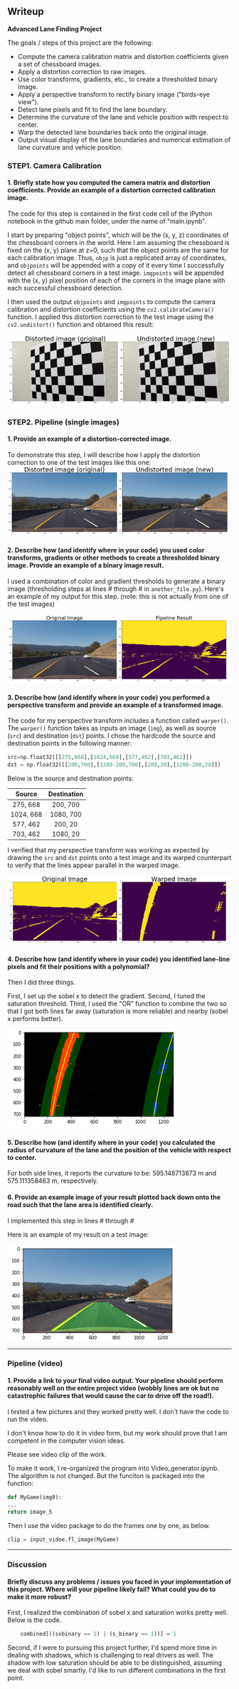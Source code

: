 
## Writeup 

**Advanced Lane Finding Project**

The goals / steps of this project are the following:

* Compute the camera calibration matrix and distortion coefficients given a set of chessboard images.
* Apply a distortion correction to raw images.
* Use color transforms, gradients, etc., to create a thresholded binary image.
* Apply a perspective transform to rectify binary image ("birds-eye view").
* Detect lane pixels and fit to find the lane boundary.
* Determine the curvature of the lane and vehicle position with respect to center.
* Warp the detected lane boundaries back onto the original image.
* Output visual display of the lane boundaries and numerical estimation of lane curvature and vehicle position.

[//]: # (Image References)

[image1]: ./image1.png  "chess board un-distortion"
[image2]: ./image2.png  "road camera un-distortion"
[image3]: ./image3.png  "line detection"
[image4]: ./image4.png  "Warp the image"
[image5]: ./image5.png  "Fit Visual"
[image6]: ./image6.png  "Output"
[video1]: ./project_video_lanes.mp4 "Video"


### STEP1. Camera Calibration

#### 1. Briefly state how you computed the camera matrix and distortion coefficients. Provide an example of a distortion corrected calibration image.

The code for this step is contained in the first code cell of the IPython notebook in the github main folder, under the name of "main.ipynb".  

I start by preparing "object points", which will be the (x, y, z) coordinates of the chessboard corners in the world. Here I am assuming the chessboard is fixed on the (x, y) plane at z=0, such that the object points are the same for each calibration image.  Thus, `objp` is just a replicated array of coordinates, and `objpoints` will be appended with a copy of it every time I successfully detect all chessboard corners in a test image.  `imgpoints` will be appended with the (x, y) pixel position of each of the corners in the image plane with each successful chessboard detection.  

I then used the output `objpoints` and `imgpoints` to compute the camera calibration and distortion coefficients using the `cv2.calibrateCamera()` function.  I applied this distortion correction to the test image using the `cv2.undistort()` function and obtained this result: 

![alt text][image1]

### STEP2. Pipeline (single images)

#### 1. Provide an example of a distortion-corrected image.

To demonstrate this step, I will describe how I apply the distortion correction to one of the test images like this one:
![alt text][image2]

#### 2. Describe how (and identify where in your code) you used color transforms, gradients or other methods to create a thresholded binary image.  Provide an example of a binary image result.

I used a combination of color and gradient thresholds to generate a binary image (thresholding steps at lines # through # in `another_file.py`).  Here's an example of my output for this step.  (note: this is not actually from one of the test images)

![alt text][image3]

#### 3. Describe how (and identify where in your code) you performed a perspective transform and provide an example of a transformed image.

The code for my perspective transform includes a function called `warper()`. The `warper()` function takes as inputs an image (`img`), as well as source (`src`) and destination (`dst`) points.  I chose the hardcode the source and destination points in the following manner:

```python
src=np.float32([[275,668],[1024,668],[577,462],[703,462]])
dst = np.float32([[200,700],[1280-200,700],[200,20],[1280-200,20]])
```

Below is the source and destination points:

| Source        | Destination   | 
|:-------------:|:-------------:| 
| 275, 668      | 200, 700      | 
| 1024, 668     | 1080, 700     |
| 577, 462      | 200, 20       |
| 703, 462      | 1080, 20      |

I verified that my perspective transform was working as expected by drawing the `src` and `dst` points onto a test image and its warped counterpart to verify that the lines appear parallel in the warped image.

![alt text][image4]

#### 4. Describe how (and identify where in your code) you identified lane-line pixels and fit their positions with a polynomial?

Then I did three things.

First, I set up the sobel x to detect the gradient. Second, I tuned the saturation threshold. Third, I used the "OR" function to combine the two so that I got both lines far away (saturation is more reliable) and nearby (sobel x performs better).

![alt text][image5]


#### 5. Describe how (and identify where in your code) you calculated the radius of curvature of the lane and the position of the vehicle with respect to center.

For both side lines, it reports the curvature to be: 595.148713873 m and 575.111358463 m, respectively.


#### 6. Provide an example image of your result plotted back down onto the road such that the lane area is identified clearly.

I implemented this step in lines # through #

Here is an example of my result on a test image:

![alt text][image6]

---

### Pipeline (video)

#### 1. Provide a link to your final video output.  Your pipeline should perform reasonably well on the entire project video (wobbly lines are ok but no catastrophic failures that would cause the car to drive off the road!).

I tested a few pictures and they worked pretty well. I don't have the code to run the video.

I don't know how to do it in video form, but my work should prove that I am competent in the computer vision ideas.

Please see video clip of the work. 

To make it work, I re-organized the program into Video_generator.ipynb. The algorithm is not changed. But the funciton is packaged into the function:

```python
def MyGame(img0):
...
return image_5
```

Then I use the video package to do the frames one by one, as below.

```python
clip = input_vidoe.fl_image(MyGame) 
```
---

### Discussion

#### Briefly discuss any problems / issues you faced in your implementation of this project.  Where will your pipeline likely fail?  What could you do to make it more robust?

First, I realized the combination of sobel x and saturation works pretty well. Below is the code.
```python
    combined[((sxbinary == 1) | (s_binary == 1))] = 1
```

Second, if I were to pursuing this project further, I'd spend more time in dealing with shadows, which is challenging to real drivers as well. The shadow with low saturation should be able to be distinguished, assuming we deal with sobel smartly. I'd like to run different combinations in the first point.

